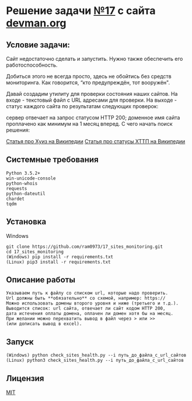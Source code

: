 # Решение задачи [№17](https://devman.org/challenges/17/) с сайта [devman.org](https://devman.org)

## Условие задачи:

Сайт недостаточно сделать и запустить. 
Нужно также обеспечить его работоспособность.

Добиться этого не всегда просто, здесь не обойтись без средств мониторинга. 
Как говорится, “кто предупреждён, тот вооружён".

Давай создадим утилиту для проверки состояния наших сайтов. 
На входе - текстовый файл с URL адресами для проверки. 
На выходе - статус каждого сайта по результатам следующих проверок:

сервер отвечает на запрос статусом HTTP 200;
доменное имя сайта проплачено как минимум на 1 месяц вперед.
С чего начать поиск решения:

[Статья про Хуиз на Википедии](https://ru.wikipedia.org/wiki/WHOIS)
[Статья про статусы ХТТП на Википедии](https://ru.wikipedia.org/wiki/Список_кодов_состояния_HTTP)

## Системные требования

```
Python 3.5.2+
win-unicode-console
python-whois
requests
python-dateutil
chardet
tqdm
```

## Установка

Windows

```    
git clone https://github.com/ram0973/17_sites_monitoring.git
cd 17_sites_monitoring
(Windows) pip install -r requirements.txt
(Linux) pip3 install -r requirements.txt
```
    
## Описание работы

```
Указываем путь к файлу со списком url, которые надо проверить.
Url должны быть **обязательно** со схемой, например: https://
Можно использовать домены второго уровня и ниже (третьего и т.д.).
Выводится список: url сайта, отвечает ли сайт кодом HTTP 200,
дата истечения оплаты домена, оплачен ли домен хотя бы на месяц.
При желании можно перехватить вывод в файл через > или >> 
(или дописать вывод в excel).
```

## Запуск

```
(Windows) python check_sites_health.py --i путь_до_файла_с_url_сайтов
(Linux) python3 check_sites_health.py --i путь_до_файла_с_url_сайтов
```
 
## Лицензия

[MIT](http://opensource.org/licenses/MIT)
